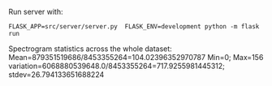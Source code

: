 Run server with: 

`FLASK_APP=src/server/server.py  FLASK_ENV=development python -m flask run`

Spectrogram statistics across the whole dataset:
Mean=879351519686/8453355264=104.02396352970787
Min=0; Max=156
variation=6068880539648.0/8453355264=717.9255981445312; stdev=26.794133651688224